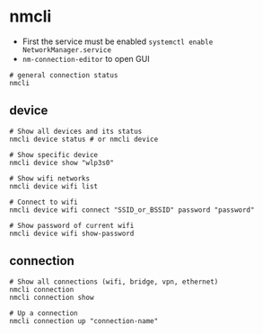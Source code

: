 # nmcli

- First the service must be enabled `systemctl enable NetworkManager.service`
- `nm-connection-editor` to open GUI

```shell
# general connection status
nmcli
```

## device

```shell
# Show all devices and its status
nmcli device status # or nmcli device

# Show specific device
nmcli device show "wlp3s0"

# Show wifi networks
nmcli device wifi list

# Connect to wifi
nmcli device wifi connect "SSID_or_BSSID" password "password"

# Show password of current wifi
nmcli device wifi show-password
```

## connection

```shell
# Show all connections (wifi, bridge, vpn, ethernet)
nmcli connection
nmcli connection show

# Up a connection
nmcli connection up "connection-name"
```
